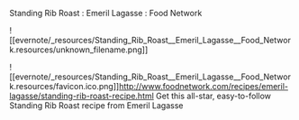 Standing Rib Roast : Emeril Lagasse : Food Network

!\[\[evernote/\_resources/Standing_Rib_Roast\_\_Emeril_Lagasse\_\_Food_Network.resources/unknown_filename.png\]\]

!\[\[evernote/\_resources/Standing_Rib_Roast\_\_Emeril_Lagasse\_\_Food_Network.resources/favicon.ico.png\]\]<http://www.foodnetwork.com/recipes/emeril-lagasse/standing-rib-roast-recipe.html>
Get this all-star, easy-to-follow Standing Rib Roast recipe from Emeril Lagasse
